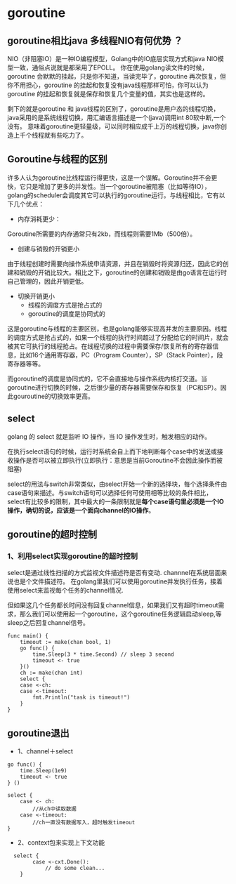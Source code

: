 # goroutine
## goroutine相比java 多线程NIO有何优势 ？
NIO（非阻塞IO）是一种IO编程模型，Golang中的IO底层实现方式和java NIO模型一致，通俗点说就是都采用了EPOLL。 
你在使用golang读文件的时候，goroutine 会默默的挂起，只是你不知道，当读完毕了，goroutine 再次恢复，但你不用担心，goroutine 的挂起和恢复没有java线程那样可怕，你可以认为goroutine 的挂起和恢复就是保存和恢复几个变量的值，其实也是这样的。

剩下的就是goroutine 和 java线程的区别了，goroutine是用户态的线程切换，java采用的是系统线程切换，用汇编语言描述是一个(java)调用int 80软中断,一个没有。 意味着goroutine更轻量级，可以同时相应成千上万的线程切换，java你创造上千个线程就有些吃力了。

## Goroutine与线程的区别

许多人认为goroutine比线程运行得更快，这是一个误解。Goroutine并不会更快，它只是增加了更多的并发性。当一个goroutine被阻塞（比如等待IO），golang的scheduler会调度其它可以执行的goroutine运行。与线程相比，它有以下几个优点：

- 内存消耗更少：

Goroutine所需要的内存通常只有2kb，而线程则需要1Mb（500倍）。

- 创建与销毁的开销更小

由于线程创建时需要向操作系统申请资源，并且在销毁时将资源归还，因此它的创建和销毁的开销比较大。相比之下，goroutine的创建和销毁是由go语言在运行时自己管理的，因此开销更低。

- 切换开销更小
    * 线程的调度方式是抢占式的
    * goroutine的调度是协同式的
    
这是goroutine与线程的主要区别，也是golang能够实现高并发的主要原因。线程的调度方式是抢占式的，如果一个线程的执行时间超过了分配给它的时间片，就会被其它可执行的线程抢占。在线程切换的过程中需要保存/恢复所有的寄存器信息，比如16个通用寄存器，PC（Program Counter），SP（Stack Pointer），段寄存器等等。

而goroutine的调度是协同式的，它不会直接地与操作系统内核打交道。当goroutine进行切换的时候，之后很少量的寄存器需要保存和恢复（PC和SP）。因此gouroutine的切换效率更高。

## select
golang 的 select 就是监听 IO 操作，当 IO 操作发生时，触发相应的动作。 

在执行select语句的时候，运行时系统会自上而下地判断每个case中的发送或接收操作是否可以被立即执行(立即执行：意思是当前Goroutine不会因此操作而被阻塞)

select的用法与switch非常类似，由select开始一个新的选择块，每个选择条件由case语句来描述。与switch语句可以选择任何可使用相等比较的条件相比，select有比较多的限制，其中最大的一条限制就是**每个case语句里必须是一个IO操作，确切的说，应该是一个面向channel的IO操作**。

## goroutine的超时控制
### 1、利用select实现goroutine的超时控制
select是通过线性扫描的方式监视文件描述符是否有变动. channnel在系统层面来说也是个文件描述符。 在golang里我们可以使用goroutine并发执行任务，接着使用select来监视每个任务的channel情况.  

但如果这几个任务都长时间没有回复channel信息，如果我们又有超时timeout需求，那么我们可以使用起一个goroutine，这个goroutine任务逻辑启动sleep,等sleep之后回复channel信号。 
```
func main() {
    timeout := make(chan bool, 1)
    go func() {
        time.Sleep(3 * time.Second) // sleep 3 second
        timeout <- true
    }()
    ch := make(chan int)
    select {
    case <-ch:
    case <-timeout:
        fmt.Println("task is timeout!")
    }
} 
```

## goroutine退出
- 1、channel＋select
```
go func() {
    time.Sleep(1e9)
    timeout <- true
} ()

select {
    case <- ch:
        //从ch中读取数据
    case <-timeout:
        //ch一直没有数据写入，超时触发timeout
}
```
- 2、context包来实现上下文功能
```
  select {
        case <-cxt.Done():
            // do some clean...
    }
```
